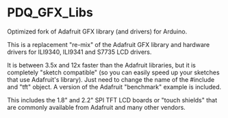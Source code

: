 PDQ_GFX_Libs
============

Optimized fork of Adafruit GFX library (and drivers) for Arduino.

This is a replacement "re-mix" of the Adafruit GFX library and hardware drivers for ILI9340, ILI9341 and S7735 LCD drivers.

It is between 3.5x and 12x faster than the Adafruit libraries, but it is completely "sketch compatible" (so you can easily speed
up your sketches that use Adafruit's library).  Just need to change the name of the #include and "tft" object.  A version of the
Adafruit "benchmark" example is included.

This includes the 1.8" and 2.2" SPI TFT LCD boards or "touch shields" that are commonly available from Adafruit and
many other vendors.
